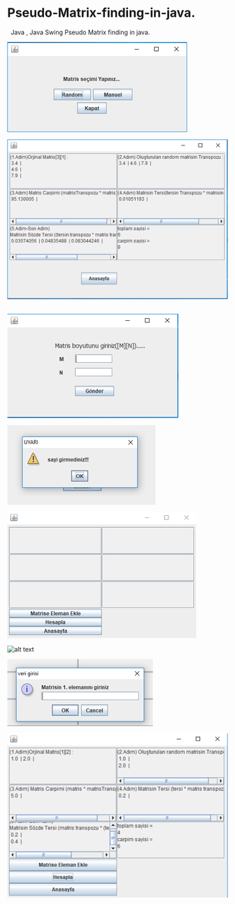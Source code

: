 # Pseudo-Matrix-finding-in-java.
&nbsp; 
Java , Java Swing 
Pseudo Matrix finding in java.
&nbsp;&nbsp;&nbsp;&nbsp;&nbsp;&nbsp;&nbsp;&nbsp;

![alt text](https://github.com/MehmetAran/Pseudo-Matrix-finding-in-java./blob/master/screenshots/1.PNG)
&nbsp;&nbsp;&nbsp;&nbsp;&nbsp;&nbsp;&nbsp;&nbsp;

![alt text](https://github.com/MehmetAran/Pseudo-Matrix-finding-in-java./blob/master/screenshots/2.PNG)
&nbsp;&nbsp;&nbsp;&nbsp;&nbsp;&nbsp;&nbsp;&nbsp;

![alt text](https://github.com/MehmetAran/Pseudo-Matrix-finding-in-java./blob/master/screenshots/3.PNG)
&nbsp;&nbsp;&nbsp;&nbsp;&nbsp;&nbsp;&nbsp;&nbsp;

![alt text](https://github.com/MehmetAran/Pseudo-Matrix-finding-in-java./blob/master/screenshots/4.PNG)
&nbsp;&nbsp;&nbsp;&nbsp;&nbsp;&nbsp;&nbsp;&nbsp;

![alt text](https://github.com/MehmetAran/Pseudo-Matrix-finding-in-java./blob/master/screenshots/5.PNG)
&nbsp;&nbsp;&nbsp;&nbsp;&nbsp;&nbsp;&nbsp;&nbsp;

![alt text](https://github.com/MehmetAran/Pseudo-Matrix-finding-in-java./blob/master/screenshots/6.PNG)
&nbsp;&nbsp;&nbsp;&nbsp;&nbsp;&nbsp;&nbsp;&nbsp;

![alt text](https://github.com/MehmetAran/Pseudo-Matrix-finding-in-java./blob/master/screenshots/7.PNG)
&nbsp;&nbsp;&nbsp;&nbsp;&nbsp;&nbsp;&nbsp;&nbsp;

![alt text](https://github.com/MehmetAran/Pseudo-Matrix-finding-in-java./blob/master/screenshots/8.PNG)
&nbsp;&nbsp;&nbsp;&nbsp;&nbsp;&nbsp;&nbsp;&nbsp;
